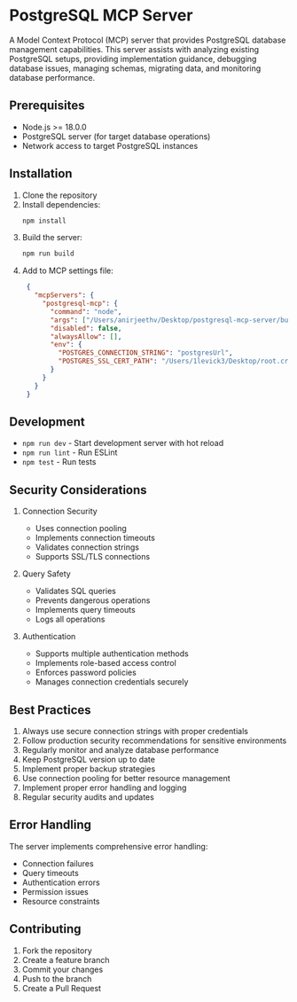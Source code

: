 # PostgreSQL MCP Server

A Model Context Protocol (MCP) server that provides PostgreSQL database management capabilities. This server assists with analyzing existing PostgreSQL setups, providing implementation guidance, debugging database issues, managing schemas, migrating data, and monitoring database performance.

## Prerequisites

- Node.js >= 18.0.0
- PostgreSQL server (for target database operations)
- Network access to target PostgreSQL instances

## Installation

1. Clone the repository
2. Install dependencies:
   ```bash
   npm install
   ```
3. Build the server:
   ```bash
   npm run build
   ```
4. Add to MCP settings file:
   ```json
    {
      "mcpServers": {
        "postgresql-mcp": {
          "command": "node",
          "args": ["/Users/anirjeethv/Desktop/postgresql-mcp-server/build/index.js"],
          "disabled": false,
          "alwaysAllow": [],
          "env": {
            "POSTGRES_CONNECTION_STRING": "postgresUrl",
            "POSTGRES_SSL_CERT_PATH": "/Users/1levick3/Desktop/root.crt"
          }
        }
      }
    }
   ```

## Development

- `npm run dev` - Start development server with hot reload
- `npm run lint` - Run ESLint
- `npm test` - Run tests

## Security Considerations

1. Connection Security
   - Uses connection pooling
   - Implements connection timeouts
   - Validates connection strings
   - Supports SSL/TLS connections

2. Query Safety
   - Validates SQL queries
   - Prevents dangerous operations
   - Implements query timeouts
   - Logs all operations

3. Authentication
   - Supports multiple authentication methods
   - Implements role-based access control
   - Enforces password policies
   - Manages connection credentials securely

## Best Practices

1. Always use secure connection strings with proper credentials
2. Follow production security recommendations for sensitive environments
3. Regularly monitor and analyze database performance
4. Keep PostgreSQL version up to date
5. Implement proper backup strategies
6. Use connection pooling for better resource management
7. Implement proper error handling and logging
8. Regular security audits and updates

## Error Handling

The server implements comprehensive error handling:
- Connection failures
- Query timeouts
- Authentication errors
- Permission issues
- Resource constraints

## Contributing

1. Fork the repository
2. Create a feature branch
3. Commit your changes
4. Push to the branch
5. Create a Pull Request
